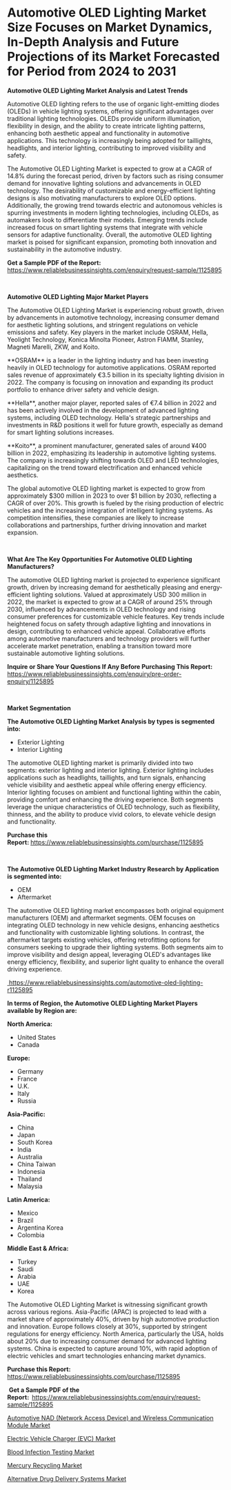 <p><h1>Automotive OLED Lighting Market Size Focuses on Market Dynamics, In-Depth Analysis and Future Projections of its Market Forecasted for Period from 2024 to 2031</h1></p><p><strong>Automotive OLED Lighting Market Analysis and Latest Trends</strong></p>
<p><p>Automotive OLED lighting refers to the use of organic light-emitting diodes (OLEDs) in vehicle lighting systems, offering significant advantages over traditional lighting technologies. OLEDs provide uniform illumination, flexibility in design, and the ability to create intricate lighting patterns, enhancing both aesthetic appeal and functionality in automotive applications. This technology is increasingly being adopted for taillights, headlights, and interior lighting, contributing to improved visibility and safety.</p><p>The Automotive OLED Lighting Market is expected to grow at a CAGR of 14.8% during the forecast period, driven by factors such as rising consumer demand for innovative lighting solutions and advancements in OLED technology. The desirability of customizable and energy-efficient lighting designs is also motivating manufacturers to explore OLED options. Additionally, the growing trend towards electric and autonomous vehicles is spurring investments in modern lighting technologies, including OLEDs, as automakers look to differentiate their models. Emerging trends include increased focus on smart lighting systems that integrate with vehicle sensors for adaptive functionality. Overall, the automotive OLED lighting market is poised for significant expansion, promoting both innovation and sustainability in the automotive industry.</p></p>
<p><strong>Get a Sample PDF of the Report:&nbsp;</strong> <a href="https://www.reliablebusinessinsights.com/enquiry/request-sample/1125895?utm_campaign=60&utm_medium=2&utm_source=Github&utm_content=ia&utm_term=03112024&utm_id=automotive-oled-lighting">https://www.reliablebusinessinsights.com/enquiry/request-sample/1125895</a></p>
<p>&nbsp;</p>
<p><strong>Automotive OLED Lighting Major Market Players</strong></p>
<p><p>The Automotive OLED Lighting Market is experiencing robust growth, driven by advancements in automotive technology, increasing consumer demand for aesthetic lighting solutions, and stringent regulations on vehicle emissions and safety. Key players in the market include OSRAM, Hella, Yeolight Technology, Konica Minolta Pioneer, Astron FIAMM, Stanley, Magneti Marelli, ZKW, and Koito.</p><p>**OSRAM** is a leader in the lighting industry and has been investing heavily in OLED technology for automotive applications. OSRAM reported sales revenue of approximately €3.5 billion in its specialty lighting division in 2022. The company is focusing on innovation and expanding its product portfolio to enhance driver safety and vehicle design.</p><p>**Hella**, another major player, reported sales of €7.4 billion in 2022 and has been actively involved in the development of advanced lighting systems, including OLED technology. Hella's strategic partnerships and investments in R&D positions it well for future growth, especially as demand for smart lighting solutions increases.</p><p>**Koito**, a prominent manufacturer, generated sales of around ¥400 billion in 2022, emphasizing its leadership in automotive lighting systems. The company is increasingly shifting towards OLED and LED technologies, capitalizing on the trend toward electrification and enhanced vehicle aesthetics.</p><p>The global automotive OLED lighting market is expected to grow from approximately $300 million in 2023 to over $1 billion by 2030, reflecting a CAGR of over 20%. This growth is fueled by the rising production of electric vehicles and the increasing integration of intelligent lighting systems. As competition intensifies, these companies are likely to increase collaborations and partnerships, further driving innovation and market expansion.</p></p>
<p>&nbsp;</p>
<p><strong>What Are The Key Opportunities For Automotive OLED Lighting Manufacturers?</strong></p>
<p><p>The automotive OLED lighting market is projected to experience significant growth, driven by increasing demand for aesthetically pleasing and energy-efficient lighting solutions. Valued at approximately USD 300 million in 2022, the market is expected to grow at a CAGR of around 25% through 2030, influenced by advancements in OLED technology and rising consumer preferences for customizable vehicle features. Key trends include heightened focus on safety through adaptive lighting and innovations in design, contributing to enhanced vehicle appeal. Collaborative efforts among automotive manufacturers and technology providers will further accelerate market penetration, enabling a transition toward more sustainable automotive lighting solutions.</p></p>
<p><strong>Inquire or Share Your Questions If Any Before Purchasing This Report:</strong> <a href="https://www.reliablebusinessinsights.com/enquiry/pre-order-enquiry/1125895?utm_campaign=60&utm_medium=2&utm_source=Github&utm_content=ia&utm_term=03112024&utm_id=automotive-oled-lighting">https://www.reliablebusinessinsights.com/enquiry/pre-order-enquiry/1125895</a></p>
<p>&nbsp;</p>
<p><strong>Market Segmentation</strong></p>
<p><strong>The Automotive OLED Lighting Market Analysis by types is segmented into:</strong></p>
<p><ul><li>Exterior Lighting</li><li>Interior Lighting</li></ul></p>
<p><p>The automotive OLED lighting market is primarily divided into two segments: exterior lighting and interior lighting. Exterior lighting includes applications such as headlights, taillights, and turn signals, enhancing vehicle visibility and aesthetic appeal while offering energy efficiency. Interior lighting focuses on ambient and functional lighting within the cabin, providing comfort and enhancing the driving experience. Both segments leverage the unique characteristics of OLED technology, such as flexibility, thinness, and the ability to produce vivid colors, to elevate vehicle design and functionality.</p></p>
<p><strong>Purchase this Report:&nbsp;</strong><a href="https://www.reliablebusinessinsights.com/purchase/1125895?utm_campaign=60&utm_medium=2&utm_source=Github&utm_content=ia&utm_term=03112024&utm_id=automotive-oled-lighting">https://www.reliablebusinessinsights.com/purchase/1125895</a></p>
<p>&nbsp;</p>
<p><strong>The Automotive OLED Lighting Market Industry Research by Application is segmented into:</strong></p>
<p><ul><li>OEM</li><li>Aftermarket</li></ul></p>
<p><p>The automotive OLED lighting market encompasses both original equipment manufacturers (OEM) and aftermarket segments. OEM focuses on integrating OLED technology in new vehicle designs, enhancing aesthetics and functionality with customizable lighting solutions. In contrast, the aftermarket targets existing vehicles, offering retrofitting options for consumers seeking to upgrade their lighting systems. Both segments aim to improve visibility and design appeal, leveraging OLED's advantages like energy efficiency, flexibility, and superior light quality to enhance the overall driving experience.</p></p>
<p><a href="https://www.reliablebusinessinsights.com/automotive-oled-lighting-r1125895?utm_campaign=60&utm_medium=2&utm_source=Github&utm_content=ia&utm_term=03112024&utm_id=automotive-oled-lighting">&nbsp;https://www.reliablebusinessinsights.com/automotive-oled-lighting-r1125895</a></p>
<p><strong>In terms of Region, the Automotive OLED Lighting Market Players available by Region are:</strong></p>
<p>
    <p> <strong> North America: </strong>
        <ul>
            <li>United States</li>
            <li>Canada</li>
        </ul>
        </p> 
    <p> <strong> Europe: </strong>
        <ul>
            <li>Germany</li>
            <li>France</li>
            <li>U.K.</li>
            <li>Italy</li>
            <li>Russia</li>
        </ul>
        </p> 
    <p> <strong> Asia-Pacific: </strong>
        <ul>
            <li>China</li>
            <li>Japan</li>
            <li>South Korea</li>
            <li>India</li>
            <li>Australia</li>
            <li>China Taiwan</li>
            <li>Indonesia</li>
            <li>Thailand</li>
            <li>Malaysia</li>
        </ul>
        </p> 
    <p> <strong> Latin America: </strong>
        <ul>
            <li>Mexico</li>
            <li>Brazil</li>
            <li>Argentina Korea</li>
            <li>Colombia</li>
        </ul>
        </p> 
    <p> <strong> Middle East & Africa: </strong>
        <ul>
            <li>Turkey</li>
            <li>Saudi</li>
            <li>Arabia</li>
            <li>UAE</li>
            <li>Korea</li>
        </ul>
    </p>
    </p>
<p><p>The Automotive OLED Lighting Market is witnessing significant growth across various regions. Asia-Pacific (APAC) is projected to lead with a market share of approximately 40%, driven by high automotive production and innovation. Europe follows closely at 30%, supported by stringent regulations for energy efficiency. North America, particularly the USA, holds about 20% due to increasing consumer demand for advanced lighting systems. China is expected to capture around 10%, with rapid adoption of electric vehicles and smart technologies enhancing market dynamics.</p></p>
<p><strong>Purchase this Report: </strong><a href="https://www.reliablebusinessinsights.com/purchase/1125895?utm_campaign=60&utm_medium=2&utm_source=Github&utm_content=ia&utm_term=03112024&utm_id=automotive-oled-lighting">https://www.reliablebusinessinsights.com/purchase/1125895</a></p>
<p>&nbsp;<strong>Get a Sample PDF of the Report:&nbsp;&nbsp;</strong><a href="https://www.reliablebusinessinsights.com/enquiry/request-sample/1125895?utm_campaign=60&utm_medium=2&utm_source=Github&utm_content=ia&utm_term=03112024&utm_id=automotive-oled-lighting">https://www.reliablebusinessinsights.com/enquiry/request-sample/1125895</a></p>
<p><strong></strong></p>
<p><p><a href="https://github.com/tenoreduwagley4rt/Market-Research-Report-List-1/blob/main/automotive-nad-network-access-device-and-wireless-communication-module-market.md?utm_campaign=60&utm_medium=2&utm_source=Github&utm_content=ia&utm_term=03112024&utm_id=automotive-oled-lighting">Automotive NAD (Network Access Device) and Wireless Communication Module Market</a></p><p><a href="https://github.com/diedrer4btm/Market-Research-Report-List-1/blob/main/electric-vehicle-charger-evc-market.md?utm_campaign=60&utm_medium=2&utm_source=Github&utm_content=ia&utm_term=03112024&utm_id=automotive-oled-lighting">Electric Vehicle Charger (EVC) Market</a></p><p><a href="https://issuu.com/reportprime-2/docs/blood-infection-testing-market-size_f9d6b46aee9402?utm_campaign=60&utm_medium=2&utm_source=Github&utm_content=ia&utm_term=03112024&utm_id=automotive-oled-lighting">Blood Infection Testing Market</a></p><p><a href="https://www.linkedin.com/pulse/mercury-recycling-market-shifts-strategic-analysis-2024-2031-eu4fe?utm_campaign=60&utm_medium=2&utm_source=Github&utm_content=ia&utm_term=03112024&utm_id=automotive-oled-lighting">Mercury Recycling Market</a></p><p><a href="https://issuu.com/reportprime-2/docs/alternative-drug-delivery-systems-m_dcd43cd04f6bf4?utm_campaign=60&utm_medium=2&utm_source=Github&utm_content=ia&utm_term=03112024&utm_id=automotive-oled-lighting">Alternative Drug Delivery Systems Market</a></p></p>